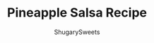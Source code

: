 ---
layout: ../../layouts/MarkdownPostLayout.astro
title: Pineapple Salsa Recipe
author: ShugarySweets
pubDate: 2020-01-20
description: "Tropical Pineapple Salsa is a spicy, sweet, colorful snack idea! So versatile, you can enjoy with tortilla chips or spoon it over your favorite grilled chicken or fish!"
image_url: https://www.shugarysweets.com/wp-content/uploads/2016/07/pineapple-salsa-4.jpg
tags: ["Appetizers","Mexican"]
calories: 26
protein: 1
carbohydrates: 7
fats: 0
fiber: 1
ingredients: ["1 fresh pineapple (diced)- about 2 1/2 cups","1 small red onion, diced","1/2 green pepper, seeded and diced","2 jalapenos, seeded and diced fine","3/4 teaspoon kosher salt","2 Tablespoons cilantro, snipped","2 roma tomatoes, diced","1 lime, juiced","5 cranks fresh black pepper"]
serves: 12
time: "30 minutes"
prepTime: "30 minutes"
instructions: ["Cut a fresh pineapple in half lengthwise. Scoop out the pineapple filling, discarding the hard and bitter center portion. Save the hollowed out pineapple to use as a serving bowl for your fresh pineapple salsa.","To the fresh diced pineapple, add finely diced red onion, green pepper, jalapenos, and roma tomatoes. Be sure to chop everything small so you can scoop this salsa on a chip.","Add salt, pepper, lime juice, and cilantro. Mix everything and refrigerate in a covered bowl until ready to serve. ","To serve, spoon fresh salsa into the saved pineapple \"bowl.\" Refill as needed and enjoy with tortilla chips!"]
nutrition: ["26 calories","7 grams carbohydrates","0 milligrams cholesterol","0 grams fat","1 grams fiber","1 grams protein","0 grams saturated fat","80 milligrams sodium","4 grams sugar","0 grams trans fat","0 grams unsaturated fat"]
---